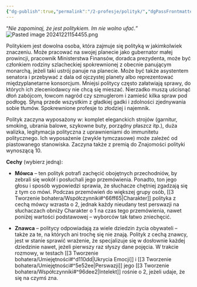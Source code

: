 ```yaml
---
{"dg-publish":true,"permalink":"/2-profesje/polityk/","dgPassFrontmatter":true}
---
```


“*Nie zapominaj, że jest politykiem. Im nie wolno ufać.*”
![Pasted image 20241221154455.png](/img/user/6%20Obrazy/Pasted%20image%2020241221154455.png)

Politykiem jest dowolna osoba, która zajmuje się polityką w jakimkolwiek znaczeniu. Może pracować na swojej planecie jako gubernator małej prowincji, pracownik Ministerstwa Finansów, doradca prezydenta, może być członkiem rodziny szlacheckiej spokrewnionej z obecnie panującym monarchą, jeżeli taki ustrój panuje na planecie. Może być także asystentem senatora i przebywać z dala od ojczystej planety albo reprezentować międzyplanetarne konsorcjum. Mniejsi politycy często załatwiają sprawy, do których ich zleceniodawcy nie chcą się mieszać. Nierzadko muszą uścisnąć dłoń zabójcom, łowcom nagród czy szmuglerom i zamieść kilka spraw pod podłogę. Słyną przede wszystkim z gładkiej gadki i zdolności zjednywania sobie tłumów. Spokrewnione profesje to złodziej i najemnik.

Polityk zaczyna wyposażony w: komplet eleganckich strojów (garnitur, smoking, ubrania balowe, szykowne buty, porządny płaszcz itp.), duża walizka, legitymacja polityczna z uprawnieniami do immunitetu politycznego. Ich wyposażenie (zwykle tymczasowe) może zależeć od piastowanego stanowiska. Zaczyna także z premią do Znajomości polityki wynoszącą 10.

**Cechy** (wybierz jedną):

- **Mówca** – ten polityk potrafi zachęcić obojętnych przechodniów, by zebrali się wokół i posłuchali jego przemówienia. Ponadto, ton jego głosu i sposób wypowiedzi sprawia, że słuchacze chętniej zgadzają się z tym co mówi. Podczas przemówień do większej grupy osób, [[3 Tworzenie bohatera/Współczynniki#^66ff65\|Charakter]] polityka z cechą mówcy wzrasta o 2, jednak każdy nieudany test perswazji na słuchaczach obniży Charakter o 1 na czas tego przemówienia, nawet poniżej wartości podstawowej – wyborców tak łatwo zniechęcić.

- **Znawca** – politycy odpowiadają za wiele dziedzin życia obywateli – także za te, na których ani trochę się nie znają. Polityk z cechą znawcy, jest w stanie sprawić wrażenie, że specjalizuje się w dosłownie każdej dziedzinie nawet, jeżeli pierwszy raz słyszy dane pojęcia. W trakcie rozmowy, w testach [[3 Tworzenie bohatera/Umiejętności#^d110dd\|Ukrycia Emocji]] i [[3 Tworzenie bohatera/Umiejętności#^5e52ee\|Perswazji]] jego [[3 Tworzenie bohatera/Współczynniki#^96dee2\|Intelekt]] rośnie o 2, jeżeli udaje, że się na czymś zna.